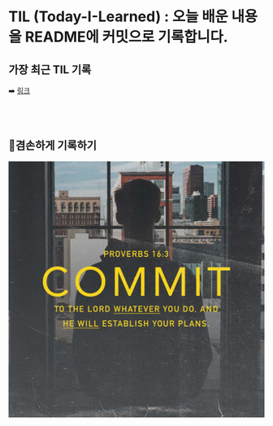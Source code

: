 
# TIL (Today-I-Learned) : 오늘 배운 내용을 README에 커밋으로 기록합니다.

<!-- 1️⃣ 날짜 및 기분 작성 -->
가장 최근 TIL 기록
-------
➡️
[링크](/til/22.10.12(%EC%88%98).md)

<br>
<br>

## 🌈겸손하게 기록하기

<img src="./src/image/before0922/background.jpg" width="100%" height="70%" title="100px" alt="이미지제목"></img>


